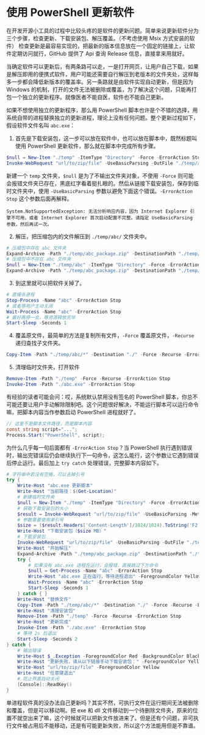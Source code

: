 # 使用 PowerShell 更新软件

在开发开源小工具的过程中比较头疼的是软件的更新问题。简单来说更新软件分为三个步骤，检查更新、下载安装包、解压覆盖。（不考虑使用 Msix 方式安装的软件）
检查更新是最容易实现的，把最新的版本信息放在一个固定的链接上，让软件定期访问就行，GitHub 提供了 Api 查询 Release 信息，直接拿来用就好。

当确定软件可以更新后，有两条路可以走，一是打开网页，让用户自己下载，如果是解压即用的便携式软件，用户可能还需要自行解压到老版本的文件夹处，这样每多一步都会降低新版本的覆盖率。另一条路就是由软件实现自动更新，但是因为 Windows 的机制，打开的文件无法被删除或覆盖，为了解决这个问题，只能再打包一个独立的更新程序。就像医者不能自医，软件也不能自己更新。

如果不想使用独立的更新程序，那么用 PowerShell 脚本也许是个不错的选择，用系统自带的进程替换独立的更新进程，理论上没有任何问题。整个更新过程如下，假设软件文件名叫 `abc.exe`：

1. 首先是下载安装包，这一步可以放在软件中，也可以放在脚本中，既然标题叫使用 PowerShell 更新软件，那么就在脚本中完成所有步骤。

``` PowerShell
$null = New-Item "./temp" -ItemType "Directory" -Force -ErrorAction Stop
Invoke-WebRequest "url/to/zip/file" -UseBasicParsing -OutFile "./temp/abc_package.zip" -ErrorAction Stop
```

新建一个 `temp` 文件夹，`$null` 是为了不输出文件夹对象，不使用 `-Force` 则可能会报错文件夹已存在，黑底红字看着挺扎眼的。然后从链接下载安装包，保存到临时文件夹中，使用 `-UseBasicParsing` 参数以避免下面这个错误。`-ErrorAction Stop` 这个参数后面再解释。

```
System.NotSupportedException: 无法分析响应内容，因为 Internet Explorer 引擎不可用，或者 Internet Explorer 首次启动配置不完整。请指定 UseBasicParsing 参数，然后再试一次。
```

2. 解压，把压缩包内的文件解压到 `./temp/abc/` 文件夹中。

``` PowerShell
# 压缩包中存在 abc 文件夹
Expand-Archive -Path "./temp/abc_package.zip" -DestinationPath "./temp/" -Force -ErrorAction Stop
# 压缩包中不存在 abc 文件夹
$null = New-Item "./temp/abc" -ItemType "Directory" -Force -ErrorAction Stop
Expand-Archive -Path "./temp/abc_package.zip" -DestinationPath "./temp/abc/" -Force -ErrorAction Stop
```

3. 到这里就可以把软件关掉了。

``` PowerShell
# 直接杀进程
Stop-Process -Name "abc" -ErrorAction Stop
# 或者等用户主动关闭
Wait-Process -Name "abc" -ErrorAction Stop
# 最好再停一会，等资源释放完毕
Start-Sleep -Seconds 1
```

4. 覆盖原文件，最简单的方法是复制所有文件，`-Force` 覆盖原文件，`-Recurse` 递归查找子文件夹。

``` PowerShell
Copy-Item -Path "./temp/abc/*" -Destination "./" -Force -Recurse -ErrorAction Stop
```

5. 清理临时文件夹，打开软件

``` PowerShell
Remove-Item -Path "./temp" -Force -Recurse -ErrorAction Stop
Invoke-Item -Path "./abc.exe" -ErrorAction Stop
```

有经验的读者可能会问：哎，系统默认禁用没有签名的 PowerShell 脚本，你总不可能还要让用户手动解除限制吧。这个问题很好解决，不能运行脚本可以运行命令嘛，把脚本内容当作参数启动 PowerShell 进程就好了。

``` cs
// 这里不是脚本文件路径，而是脚本内容
const string script="...";
Process.Start("PowerShell", script);
```

为什么几乎每一句后面都有 `-ErrorAction Stop`？当 PowerShell 执行遇到错误时，输出完错误后仍会继续执行下一句命令，这怎么能行，这个参数让它遇到错误后停止运行。最后加上 `try catch` 处理错误，完整脚本内容如下。

``` PowerShell
# 字符串中若没有空格，可以去掉引号
try {
    Write-Host "abc.exe 更新脚本"
    Write-Host "当前路径：$(Get-Location)"
    # 新建临时文件夹
    $null = New-Item "./temp" -ItemType "Directory" -Force -ErrorAction Stop
    # 获取下载安装包的大小
    $result = Invoke-WebRequest "url/to/zip/file" -UseBasicParsing -Method HEAD -ErrorAction Stop
    # 参数需要使用单引号
    $size = ($result.Headers['Content-Length']/1024/1024).ToString('F2')
    Write-Host "下载安装包（$size MB）"
    # 下载安装包
    Invoke-WebRequest "url/to/zip/file" -UseBasicParsing -OutFile "./temp/abc_package.zip" -ErrorAction Stop
    Write-Host "开始解压"
    Expand-Archive -Path "./temp/abc_package.zip" -DestinationPath "./temp/" -Force -ErrorAction Stop
    try {
        # 如果没有 abc.exe 进程在运行，会报错，直接跳过下方命令
        $null = Get-Process -Name "abc" -ErrorAction Stop
        Write-Host "abc.exe 正在运行，等待进程退出" -ForegroundColor Yellow
        Wait-Process -Name "abc" -ErrorAction Stop
        Start-Sleep -Seconds 1
    } catch { }
    Write-Host "替换文件"
    Copy-Item -Path "./temp/abc/*" -Destination "./" -Force -Recurse -ErrorAction Stop
    Write-Host "清理安装包"
    Remove-Item -Path "./temp" -Force -Recurse -ErrorAction Stop
    Write-Host "更新完成"
    Invoke-Item -Path "./abc.exe" -ErrorAction Stop
    # 等待 2s 后退出
    Start-Sleep -Seconds 2
} catch {
    # 输出错误
    Write-Host $_.Exception -ForegroundColor Red -BackgroundColor Black
    Write-Host "更新失败，请从以下链接手动下载安装包：" -ForegroundColor Yellow
    Write-Host "url/to/zip/file" -ForegroundColor Yellow
    Write-Host "任意键退出"
    # 防止界面自动关闭
    [Console]::ReadKey()
}
```

单进程软件真的没办法自己更新吗？其实不然，可执行文件在运行期间无法被删除和覆盖，但是可以移动啊。把 exe 和 dll 文件移动到一个待删除文件夹，原来的位置不就空出来了嘛，这个时候就可以把新文件放进来了。但是还有个问题，非可执行文件被占用后不能移动，还是有可能更新失败，所以这个方法能用但是不靠谱。

